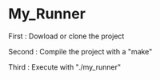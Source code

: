 # My_Runner

First : Dowload or clone the project

Second : Compile the project with a "make"

Third : Execute with "./my_runner"
